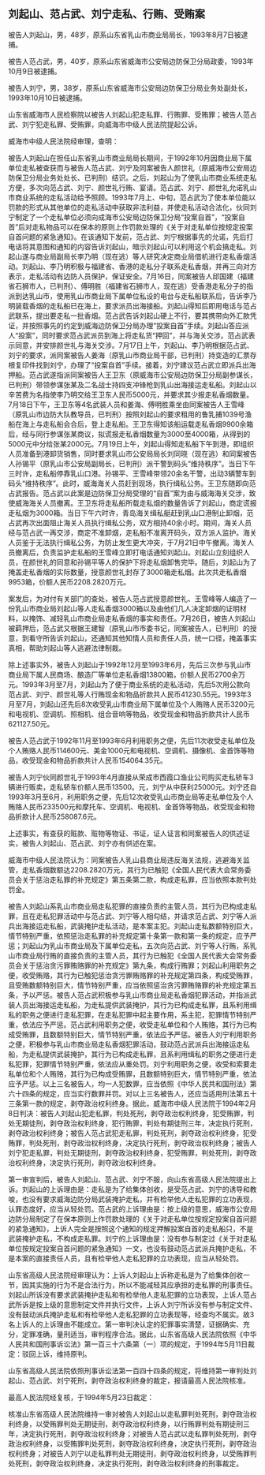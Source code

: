 ## 刘起山、范占武、刘宁走私、行贿、受贿案

被告人刘起山，男，48岁，原系山东省乳山市商业局局长，1993年8月7日被逮捕。

被告人范占武，男，40岁，原系山东省威海市公安局边防保卫分局政委，1993年10月9日被逮捕。

被告人刘宁，男，38岁，原系山东省威海市公安局边防保卫分局业务处副处长，1993年10月10日被逮捕。

山东省威海市人民检察院以被告人刘起山犯走私罪、行贿罪、受贿罪；被告人范占武、刘宁犯走私罪、受贿罪，向威海市中级人民法院提起公诉。

威海市中级人民法院经审理，查明：

被告人刘起山在担任山东省乳山市商业局局长期间，于1992年10月因商业局下属单位走私被查获而与被告人范占武、刘宁及同案被告人颜世礼（原威海市公安局边防保卫分局业务处处长、已判刑）结识。之后，刘起山为了使乳山市商业系统走私方便，多次向范占武、刘宁、颜世礼行贿、宴请。范占武、刘宁、颜世礼允诺乳山市商业系统的走私活动给予照顾。1993年7月上、中旬，范占武为了使本单位能以罚款的形式从其他单位的走私活动中获取非法利益，并使走私活动合法化，伙同刘宁制定了一个走私单位必须向成海市公安局边防保卫分局“投案自首”，“投案自首”后对走私物品可以在保本的原则上作罚款处理的《关于对走私单位按规定投案自首问题的紧急通知》。在该通知下发前，范占武、刘宁根据事先的允诺，先后打电话将其意图和通知的内容告诉刘起山，暗示刘起山可以利用这个机会搞走私。刘起山遂与商业局副局长李乃明（现在逃）等人研究决定商业局借机进行走私香烟活动。刘起山、李乃明积极与福建省、香港的走私分子联系走私香烟，并再三向对方表示，走私活动有边防人员保护，保证安全。7月16日，同案被告人邱国建（福建省石狮市人，已判刑）、傅明胜（福建省石狮市人，现在逃）受香港走私分子的指派到达乳山市，使用乳山市商业局下属单位私设的电台与走私船联系后，告诉李乃明装载香烟的走私船已在海上，要求派员出海接船。刘起山得知后即用电话与范占武联系，提出要走私一批香烟。范占武告诉刘起山硬上不行，要其携带向外汇款凭证，并按照事先的约定到威海边防保卫分局办理“投案自首”手续。刘起山答应派人“投案”，同时要求范占武派员到海上将走私货“押回”，并与海关交涉。范占武表示同意，并安排颜世礼与海关交涉。7月17日上午，刘起山、李乃明根据范占武、刘宁的要求，派同案被告人姜海（原乳山市商业局干部，已判刑）持变造的汇票存根复印件找到刘宁，办理了“投案自首”手续。接着，刘宁建议范占武立即派兵出海押船。范占武遂指派同案被告人王卫东（原威海市公安局边防保卫分局副参谋长，已判刑）带领参谋张某及二名战士持四支冲锋枪到乳山出海接运走私船。刘起山以辛苦费为名指使李乃明交给王卫东人民币5000元，并要求其少报走私香烟数量。7月18日下午，王卫东等4名武装人员和姜海、傅明胜乘坐由同案被告人王雪峰（原乳山市边防大队教导员，已判刑）按照刘起山的要求租用的鲁乳捕1039号渔船在海上与走私船会合后，登上走私船。王卫东得知该船运载走私香烟9900余箱后，经与同行参谋张某商议，拟谎报走私香烟数量为3000至4000箱，从得到的5000元中分给张某2000元。7月19日上午，刘起山得知走私船下午到港，即组织人员准备到港卸货销售，同时要求乳山市公安局局长刘同晓（现在逃）和同案被告人孙锡平（原乳山市公安局副局长，已判刑）派干警到码头“维持秩序”。当日下午三时许，走私船停靠乳山口港。孙锡平、王雪峰带领20余名干警，出动3辆警车到码头“维持秩序”。此时，威海海关人员赶到现场，执行缉私公务。王卫东随即向范占武报告。范占武以此案是边防保卫分局受理的“自首”案为由与威海海关交涉，致使威海海关人员撤离。王卫东将走私船所载走私烟的数量告诉了刘起山，商定谎报走私烟为3000箱。当日下午六时许，青岛海关缉私艇赶到乳山口港制止卸烟，范占武再次出面阻止海关人员执行缉私公务，双方相持40余小时。期间，海关人员经与范占武一再交涉，商定不准卸烟，走私船不准离开码头，双方派人监护。海关人员鉴于无法执行缉私公务，为防止发生更大冲突，于7月21日中午撤离。海关人员撤离后，负责监护走私船的王雪峰立即打电话通知刘起山。刘起山立刻组织人员，在颜世礼的同意和孙锡平等人的保护下将走私烟卸售完毕。随后，刘起山为了掩盖走私香烟的实际数量，授意颜世礼封存了3000箱走私烟。此次共走私香烟9953箱，价额人民币2208.2820万元。

案发后，为对付有关部门的查处，被告人范占武授意颜世礼、王雪峰等人编造了一份乳山市商业局刘起山等人走私香烟3000箱以及由他们几人决定卸烟的证明材料，以掩饰、减轻乳山市商业局走私香烟的事实和责任。7月26日，被告人刘起山被羁押后，范占武又根据王建智（原乳山市市委书记，同案被告人，已判刑）的授意，到看守所告诉刘起山，还通知其他知情人员和责任人员，统一口径，掩盖事实真相，帮助刘起山等人逃避法律制裁。

除上述事实外，被告人刘起山于1992年12月至1993年6月，先后三次参与乳山市商业局下属人民商场、酿造厂等单位走私香烟13800箱，价额人民币2700余万元。1993年3月至7月，刘起山为了便于商业系统的走私活动，先后5次用公款向范占武、刘宁、颜世礼等人行贿现金和物品折款共人民币41230.55元。1993年3月至7月，刘起山还先后8次收受乳山市商业局下属单位及个人贿赂人民币3200元和电视机、空调机、照相机、组合音响等物品，收受现金和物品折款共计人民币621127.50元。

被告人范占武于1992年11月至1993年6月利用职务之便，先后11次收受走私单位及个人贿赂人民币114600元、美金1000元和电视机、空调机、摄像机、金首饰等物品，收受现金和物品折款共计人民币154064.35元。

被告人刘宁伙同颜世礼于1993年4月直接从荣成市西霞口渔业公司购买走私轿车3辆进行贩卖，走私轿车价额人民币13500。元，刘宁从中获利25000元。刘宁还自1993年3月至6月，利用职务之便，先后12次收受乳山市商业局等走私单位及个人贿赂人民币233500元和摩托车、空调机、电视机、金首饰等物品，收受现金和物品折款计人民币258087.6元。

上述事实，有查获的赃款、赃物等物证、书证，证人证言和同案被告人的供述证实，被告人刘起山、范占武、刘宁亦有供述在案。

威海市中级人民法院认为：同案被告人乳山县商业局违反海关法规，逃避海关监管，走私香烟数额达2208.2820万元，其行为已触犯《全国人民代表大会常务委员会关于惩治走私罪的补充规定》第五条第二款，构成走私罪，应当依照本款判处罚金。

被告人刘起山系乳山市商业局走私犯罪的直接负责的主管人员，其行为已构成走私罪，且在走私犯罪活动中与范占武、刘宁等人相勾结，并请求范占武、刘宁等人派兵出海接运走私船，武装掩护走私活动，是本案主犯。刘起山走私数额特别巨大，情节特别严重，依照惩治走私罪的补充规定第十条第一款和第一条的规定，应予严惩；刘起山为乳山市商业局及下属单位走私，五次向范占武、刘宁等人行贿，系乳山市商业局行贿的直接负责的主管人员，其行为已触犯《全国人民代表大会常务委员会关于惩治贪污罪贿赂罪的补充规定》第九条，构成行贿罪；刘起山利用职务之便，收受贿赂，其行为已触犯惩治贪污罪贿赂罪的补充规定第四条，构成受贿罪，且受贿数额特别巨大，情节特别严重，应当依照惩治贪污罪贿赂罪的补充规定第五条，予以严惩。被告人范占武积极参与乳山市商业局走私香烟犯罪活动，并指派武装人员出海接运走私船，为走私提供武装掩护，其行为已构成走私罪，且系利用缉私的职务之便进行走私犯罪，在走私犯罪中起主要作用，系主犯，犯罪情节特别严重，依法应予严惩。范占武利用职务之便，收受走私单位和个人贿赂，其行为已构成受贿罪，且数额特别巨大，情节特别严重，依法应予严惩。被告人刘宁利用职务之便，积极参与乳山市商业局走私香烟犯罪活动，鼓动范占武派兵出海接运走私船，为走私提供武装掩护，其行为已构成走私罪，且系利用缉私的职务之便进行走私犯罪，犯罪情节特别严重，依法应从重处罚。刘宁利用职务之便，收受和索要走私单位和个人贿赂，其行为已构成受贿罪，且数额特别巨大，情节特别严重，依法应予严惩。以上三名被告人，均一人犯数罪，应当依照《中华人民共和国刑法》第六十四条的规定，应当实行数罪并罚。对以上三名被告人，还应当适用刑法第五十三条第一款的规定，剥夺政治权利终身。据此，威海市中级人民法院于1994年2月8日判决：被告人刘起山犯走私罪，判处死刑，剥夺政治权利终身，犯受贿罪，判处无期徒刑，剥夺政治权利终身，犯行贿罪，判处有期徒刑三年，决定执行死刑，剥夺政治权利终身；被告人范占武犯走私罪，判处死刑，剥夺政治权利终身，犯受贿罪，判处死刑，剥夺政治权利终身，决定执行死刑，剥夺政治权利终身；被告人刘宁犯走私罪，判处无期徒刑，剥夺政治权利终身，犯受贿罪，判处死刑，剥夺政治权利终身，决定执行死刑，剥夺政治权利终身。

第一审宣判后，被告人刘起山、范占武、刘宁不服，向山东省高级人民法院提出上诉。刘起山的上诉理由是：走私是为了给集体创收，是受范占武、刘宁的诱导和教唆，也没有要求威海边防分局武装掩护走私，并有检举他人走私犯罪的立功表现，认罪态度好，应当从轻处罚。范占武的上诉理由是：按上级的意思，威海市公安局边防分局制定了在保本原则上作罚款处理的《关于对走私单位按规定投案自首问题的紧急通知》，上诉人完全是按照这个通知的规定押解投案自首的走私船只，不是武装掩护走私，不构成走私罪。刘宁的上诉理由是：没有参与制定过《关于对走私单位按规定投案自首问题的紧急通知》一文，也没有鼓动范占武派兵掩护走私，不是本案的直接责任人员，且有检举他人走私犯罪的立功表现，应当从轻处罚。

山东省高级人民法院经审理认为：上诉人刘起山上诉称走私是为了给集体创收一节，因其实施的行为不是合法行为，所以不能减轻其应承担的走私罪的刑事责任。刘起山所诉没有要求武装掩护走私和有检举他人走私犯罪的立功表现，上诉人范占武所诉是按上级的意思制定文件并执行文件，上诉人刘宁所诉没有参与制定文件、没有鼓动派兵掩护走私和有检举他人走私犯罪的立功表现等，经查均不属实。故3名上诉人的上诉理由不能成立。第一审判决认定的犯罪事实清楚，证据确实、充分，定罪准确，量刑适当，审判程序合法。据此，山东省高级人民法院依照《中华人民共和国刑事诉讼法》第一百三十六条第（一）项的规定，于1994年5月11日裁定：驳回上诉，维持原判。

山东省高级人民法院依照刑事诉讼法第一百四十四条的规定，将维持第一审判处刘起山、范占武、刘宁死刑，剥夺政治权利终身的裁定，报请最高人民法院核准。

最高人民法院经复核，于1994年5月23日裁定：

核准山东省高级人民法院维持一审对被告人刘起山以走私罪判处死刑，剥夺政治权利终身，以受贿罪判处无期徒刑，剥夺政治权利终身，以行贿罪判处有期徒刑三年，决定执行死刑，剥夺政治权利终身；对被告人范占武以走私罪判处死刑，剥夺政治权利终身，以受贿罪判处死刑，剥夺政治权利终身，决定执行死刑，剥夺政治权利终身；对被告人刘宁以走私罪判处无期徒刑，剥夺政治权利终身，以受贿罪判处死刑，剥夺政治权利终身，决定执行死刑，剥夺政治权利终身的刑事裁定。

